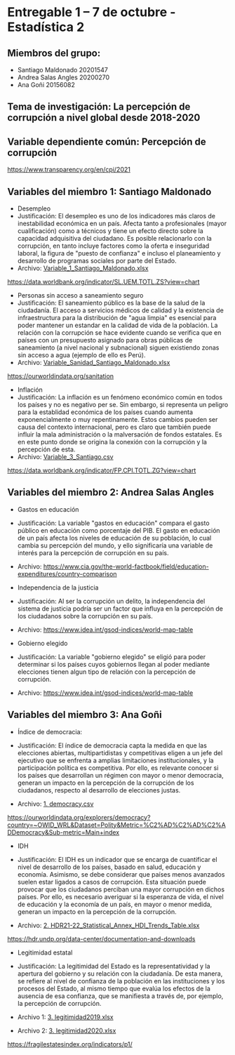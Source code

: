 # Entregable 1 – 7 de octubre - Estadística 2

## Miembros del grupo:

+ Santiago Maldonado 20201547
+ Andrea Salas Angles 20200270
+ Ana Goñi 20156082

## Tema de investigación: La percepción de corrupción a nivel global desde 2018-2020 

## Variable dependiente común: Percepción de corrupción



https://www.transparency.org/en/cpi/2021

## Variables del miembro 1: Santiago Maldonado

+ Desempleo
+ Justificación: El desempleo es uno de los indicadores más claros de inestabilidad económica en un país. Afecta tanto a profesionales (mayor cualificación) como a técnicos y tiene un efecto directo sobre la capacidad adquisitiva del ciudadano. Es posible relacionarlo con la corrupción, en tanto incluye factores como la oferta e inseguridad laboral, la figura de "puesto de confianza" e incluso el planeamiento y desarrollo de programas sociales por parte del Estado. 
+ Archivo: [Variable_1_Santiago_Maldonado.xlsx](https://github.com/santiagomv29/PRACTICAS_ESTA2/files/9720955/Variable_1_Santiago_Maldonado.xlsx)

https://data.worldbank.org/indicator/SL.UEM.TOTL.ZS?view=chart

+ Personas sin acceso a saneamiento seguro
+ Justificación: El saneamiento público es la base de la salud de la ciudadanía. El acceso a servicios médicos de calidad y la existencia de infraestructura para la distribución de "agua limpia" es esencial para poder mantener un estandar en la calidad de vida de la población. La relación con la corrupción se hace evidente cuando se verifica que en países con un presupuesto asignado para obras públicas de saneamiento (a nivel nacional y subnacional) siguen existiendo zonas sin acceso a agua (ejemplo de ello es Perú). 
+ Archivo: [Variable_Sanidad_Santiago_Maldonado.xlsx](https://github.com/santiagomv29/PRACTICAS_ESTA2/files/9726920/Variable_Sanidad_Santiago_Maldonado.xlsx)

https://ourworldindata.org/sanitation

+ Inflación
+ Justificación: La inflación es un fenómeno económico común en todos los países y no es negativo per se. Sin embargo, si representa un peligro para la establidad económica de los países cuando aumenta exponencialmente o muy repentinamente. Estos cambios pueden ser causa del contexto internacional, pero es claro que también puede influir la mala administración o la malversación de fondos estatales. Es en este punto donde se origina la conexión con la corrupción y la percepción de esta. 
+ Archivo: [Variable_3_Santiago.csv](https://github.com/santiagomv29/PRACTICAS_ESTA2/files/9540161/Variable_3_Santiago.csv)

https://data.worldbank.org/indicator/FP.CPI.TOTL.ZG?view=chart

## Variables del miembro 2: Andrea Salas Angles

+ Gastos en educación
+ Justificación: La variable "gastos en educación" compara el gasto público en educación como porcentaje del PIB. El gasto en educación de un país afecta los niveles de educación de su población, lo cual cambia su percepción del mundo, y ello significaría una variable de interés para la percepción de corrupción en su país.
+ Archivo: https://www.cia.gov/the-world-factbook/field/education-expenditures/country-comparison

+ Independencia de la justicia 
+ Justificación: Al ser la corrupción un delito, la independencia del sistema de justicia podría ser un factor que influya en la percepción de los ciudadanos sobre la corrupción en su país. 
+ Archivo: https://www.idea.int/gsod-indices/world-map-table

+ Gobierno elegido 
+ Justificación: La variable "gobierno elegido" se eligió para poder determinar si los países cuyos gobiernos llegan al poder mediante elecciones tienen algun tipo de relación con la percepción de corrupción. 
+ Archivo: https://www.idea.int/gsod-indices/world-map-table


## Variables del miembro 3: Ana Goñi

+ Índice de democracia:
+ Justificación: El índice de democracia capta la medida en que las elecciones abiertas, multipartidistas y competitivas eligen a un jefe del ejecutivo que se enfrenta a amplias limitaciones institucionales, y la participación política es competitiva. Por ello, es relevante conocer si los países que desarrollan un régimen con mayor o menor democracia, generan un impacto en la percepción de la corrupción de los ciudadanos, respecto al desarrollo de elecciones justas.

+ Archivo: [1. democracy.csv](https://github.com/santiagomv29/PRACTICAS_ESTA2/files/9540029/1.democracy.csv)

https://ourworldindata.org/explorers/democracy?country=~OWID_WRL&Dataset=Polity&Metric=%C2%AD%C2%AD%C2%ADDemocracy&Sub-metric=Main+index


+ IDH
+ Justificación: El IDH es un indicador que se encarga de cuantificar el nivel de desarrollo de los países, basado en salud, educación y economía. Asimismo, se debe considerar que países menos avanzados suelen estar ligados a casos de corrupción. Esta situación puede provocar que los ciudadanos perciban una mayor corrupción en dichos países. Por ello, es necesario averiguar si la esperanza de vida, el nivel de educación y la economía de un país, en mayor o menor medida, generan un impacto en la percepción de la corrupción.

+ Archivo: [2. HDR21-22_Statistical_Annex_HDI_Trends_Table.xlsx](https://github.com/santiagomv29/PRACTICAS_ESTA2/files/9540030/2.HDR21-22_Statistical_Annex_HDI_Trends_Table.xlsx)

https://hdr.undp.org/data-center/documentation-and-downloads


+ Legitimidad estatal
+ Justificación: La legitimidad del Estado es la representatividad y la apertura del gobierno y su relación con la ciudadanía. De esta manera, se refiere al nivel de confianza de la población en las instituciones y los procesos del Estado, al mismo tiempo que evalúa los efectos de la ausencia de esa confianza, que se manifiesta a través de, por ejemplo, la percepción de corrupción.

+ Archivo 1: [3. legitimidad2019.xlsx](https://github.com/santiagomv29/PRACTICAS_ESTA2/files/9731172/3.legitimidad2019.xlsx)

+ Archivo 2: [3. legitimidad2020.xlsx](https://github.com/santiagomv29/PRACTICAS_ESTA2/files/9731175/3.legitimidad2020.xlsx)

https://fragilestatesindex.org/indicators/p1/
